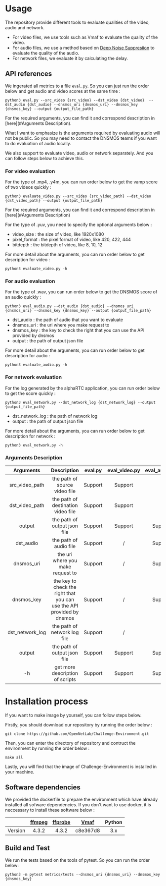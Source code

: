 # Usage

The repository provide different tools to evaluate qualities of the video, audio and network.

- For video files, we use tools such as Vmaf to evaluate the quality of the video.
- For audio files, we use a method based on [Deep Noise Suppresiion](https://github.com/microsoft/DNS-Challenge) to evaluate the quality of the audio.
- For network files, we evaluate it by calculating the delay.

## API references

We ingerated all metrics to a file `eval.py`. So you can just run the order below and get audio and video scores at the same time :

```shell
python3 eval.py --src_video {src_video} --dst_video {dst_video}  --dst_audio {dst_audio} --dnsmos_uri {dnsmos_uri} --dnsmos_key {dnsmos_key} --output {output_file_path}
```

For the required arguments, you can find it and correspond description in [here](#Arguments Description).

What I want to emphasize is the arguments required by evaluating audio will not be public. So you may need to contact the DNSMOS teams if you want to do evaluation of audio locally.

We also support to evaluate video, audio or network separately. And you can follow steps below to achieve this.

### For video evaluation

For the type of .mp4, .y4m, you can run order below to get the vamp score of two videos quickly :

```shell
python3 evaluate_video.py --src_video {src_video_path} --dst_video {dst_video_path} --output {output_file_path}
```

For the required arguments, you can find it and correspond description in [here](#Arguments Description)

For the type of .yuv, you need to specify the optional arguments below :

- video_size : the size of video, like 1920x1080
- pixel_format : the pixel format of video, like  420, 422, 444
- bitdepth : the bitdepth of video, like 8, 10, 12

For more detail about the arguments, you can run order below to get description for video :

```shell
python3 evaluate_video.py -h
```

### For audio evaluation

For the type of .wav, you can run order below to get the DNSMOS score of an audio quickly :

```shell
python3 eval_audio.py --dst_audio {dst_audio} --dnsmos_uri {dnsmos_uri} --dnsmos_key {dnsmos_key} --output {output_file_path}
```

- dst_audio : the path of audio that you want to evaluate
- dnsmos_uri : the uri where you make request to 
- dnsmos_key : the key to check the right that you can use the API provided by dnsmos
- output : the path of output json file

For more detail about the arguments, you can run order below to get description for audio :

```shell
python3 evaluate_audio.py -h
```

### For network evaluation

For the log generated by the alphaRTC application, you can run order below to get the score quickly :

```
python3 eval_network.py --dst_network_log {dst_network_log} --output {output_file_path}
```

- dst_network_log : the path of network log
- output : the path of output json file

For more detail about the arguments, you can run order below to get description for network :

```
python3 eval_network.py -h
```

### Arguments Description

|    Arguments    |                         Description                          | eval.py | eval_video.py | eval_audio.py | eval_network.py |
| :-------------: | :----------------------------------------------------------: | :-----: | :-----------: | :-----------: | --------------- |
| src_video_path  |                the path of source video file                 | Support |    Support    |       /       | /               |
| dst_video_path  |              the path of destination video file              | Support |    Support    |       /       | /               |
|     output      |                 the path of output json file                 | Support |    Support    |    Support    | Support         |
|    dst_audio    |                    the path of audio file                    | Support |       /       |    Support    | /               |
|   dnsmos_uri    |              the uri where you make request to               | Support |       /       |    Support    | /               |
|   dnsmos_key    | the key to check the right that you can use the API provided by dnsmos | Support |       /       |    Support    | /               |
| dst_network_log |                 the path of network log file                 | Support |       /       |       /       | Support         |
|     output      |                 the path of output json file                 | Support |    Support    |    Support    | Support         |
|       -h        |               get more description of scripts                | Support |    Support    |    Support    | Support         |

# Installation process

If you want to make image by yourself, you can follow steps below.

Firstly, you should download our repository by running the order below :

```shell
git clone https://github.com/OpenNetLab/Challenge-Environment.git
```

Then, you can enter the directory of repository and contruct the environment by running the order below :

```shell
make all
```

Lastly, you will find that the image of Challenge-Environment is installed in your machine.

## Software dependencies

We provided the dockerfile to prepare the environment which have already installed all sofware dependencies. If you don't want to use docker, it is neccessary to install these software below :

|         | [ffmpeg](https://github.com/FFmpeg/FFmpeg) | [ffprobe](https://ffmpeg.org/ffprobe.html) | [Vmaf](https://github.com/Netflix/vmaf) | Python |
| :-----: | :----------------------------------------: | :----------------------------------------: | :-------------------------------------: | :----: |
| Version |                   4.3.2                    |                   4.3.2                    |                c8e367d8                 |  3.x   |

## Build and Test

We run the tests based on the tools of pytest. So you can run the order below:
```shell
python3 -m pytest metrics/tests --dnsmos_uri {dnsmos_uri} --dnsmos_key {dnsmos_key}
```